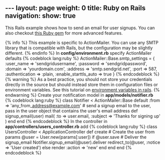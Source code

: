 --- layout: page weight: 0 title: Ruby on Rails navigation: show: true
---

This Rails example shows how to send an email for user signups. You can
also checkout [this Ruby gem](https://github.com/stephenb/sendgrid) for
more advanced features.

{% info %} This example is specific to ActionMailer. You can use any
SMTP library that is compatible with Rails, but the configuration may be
slightly different. {% endinfo %} In **config/environment.rb** specify
ActionMailer defaults {% codeblock lang:ruby %}
ActionMailer::Base.smtp\_settings = { :user\_name =\>
'sendgridusername', :password =\> 'sendgridpassword', :domain =\>
'yourdomain.com', :address =\> 'smtp.sendgrid.net', :port =\> 587,
:authentication =\> :plain, :enable\_starttls\_auto =\> true } {%
endcodeblock %} {% warning %} As a best practice, you should not store
your credentials directly in the source but should instead store them in
configuration files or environment variables. See this tutorial on
[environment variables in
rails](http://railsapps.github.io/rails-environment-variables.html). {%
endwarning %} Create your notification model in
**app/models/notifier.rb** {% codeblock lang:ruby %} class Notifier \<
ActionMailer::Base default :from =\> 'any\_from\_address@example.com' \#
send a signup email to the user, pass in the user object that contains
the user's email address def signup\_email(user) mail( :to =\>
user.email, :subject =\> 'Thanks for signing up' ) end end {%
endcodeblock %} In the controller in
**app/controllers/users\_controller.rb** add {% codeblock lang:ruby %}
class UsersController \< ApplicationController def create \# Create the
user from params @user = User.new(params[:user]) if @user.save \#
Deliver the signup\_email Notifier.signup\_email(@user).deliver
redirect\_to(@user, :notice =\> 'User created') else render :action =\>
'new' end end end {% endcodeblock %}
